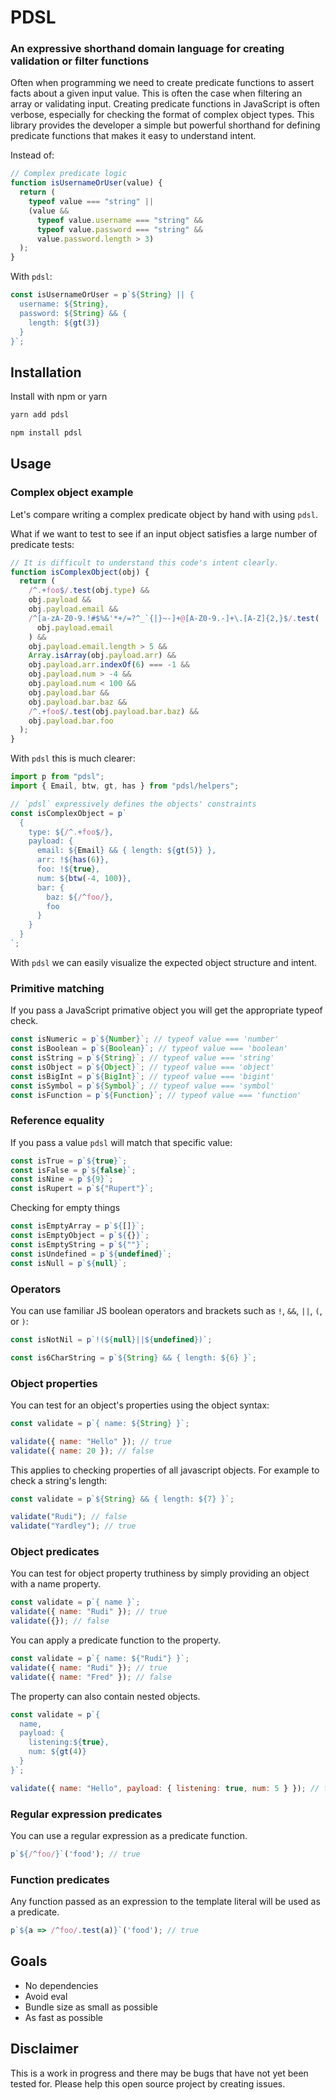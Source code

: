# PDSL

### An expressive shorthand domain language for creating validation or filter functions

Often when programming we need to create predicate functions to assert facts about a given input value. This is often the case when filtering an array or validating input. Creating predicate functions in JavaScript is often verbose, especially for checking the format of complex object types. This library provides the developer a simple but powerful shorthand for defining predicate functions that makes it easy to understand intent.

Instead of:

```js
// Complex predicate logic
function isUsernameOrUser(value) {
  return (
    typeof value === "string" ||
    (value &&
      typeof value.username === "string" &&
      typeof value.password === "string" &&
      value.password.length > 3)
  );
}
```

With `pdsl`:

```js
const isUsernameOrUser = p`${String} || {
  username: ${String}, 
  password: ${String} && { 
    length: ${gt(3)}
  }
}`;
```

## Installation

Install with npm or yarn

```bash
yarn add pdsl
```

```bash
npm install pdsl
```

## Usage

### Complex object example

Let's compare writing a complex predicate object by hand with using `pdsl`.

What if we want to test to see if an input object satisfies a large number of predicate tests:

```js
// It is difficult to understand this code's intent clearly.
function isComplexObject(obj) {
  return (
    /^.+foo$/.test(obj.type) &&
    obj.payload &&
    obj.payload.email &&
    /^[a-zA-Z0-9.!#$%&'*+/=?^_`{|}~-]+@[A-Z0-9.-]+\.[A-Z]{2,}$/.test(
      obj.payload.email
    ) &&
    obj.payload.email.length > 5 &&
    Array.isArray(obj.payload.arr) &&
    obj.payload.arr.indexOf(6) === -1 &&
    obj.payload.num > -4 &&
    obj.payload.num < 100 &&
    obj.payload.bar &&
    obj.payload.bar.baz &&
    /^.+foo$/.test(obj.payload.bar.baz) &&
    obj.payload.bar.foo
  );
}
```

With `pdsl` this is much clearer:

```js
import p from "pdsl";
import { Email, btw, gt, has } from "pdsl/helpers";

// `pdsl` expressively defines the objects' constraints
const isComplexObject = p`
  {
    type: ${/^.+foo$/},
    payload: {
      email: ${Email} && { length: ${gt(5)} },
      arr: !${has(6)},
      foo: !${true},
      num: ${btw(-4, 100)},
      bar: {
        baz: ${/^foo/},
        foo
      }
    }
  }
`;
```

With `pdsl` we can easily visualize the expected object structure and intent.

### Primitive matching

If you pass a JavaScript primative object you will get the appropriate typeof check.

```js
const isNumeric = p`${Number}`; // typeof value === 'number'
const isBoolean = p`${Boolean}`; // typeof value === 'boolean'
const isString = p`${String}`; // typeof value === 'string'
const isObject = p`${Object}`; // typeof value === 'object'
const isBigInt = p`${BigInt}`; // typeof value === 'bigint'
const isSymbol = p`${Symbol}`; // typeof value === 'symbol'
const isFunction = p`${Function}`; // typeof value === 'function'
```

### Reference equality

If you pass a value `pdsl` will match that specific value:

```js
const isTrue = p`${true}`;
const isFalse = p`${false}`;
const isNine = p`${9}`;
const isRupert = p`${"Rupert"}`;
```

Checking for empty things

```js
const isEmptyArray = p`${[]}`;
const isEmptyObject = p`${{}}`;
const isEmptyString = p`${""}`;
const isUndefined = p`${undefined}`;
const isNull = p`${null}`;
```

### Operators

You can use familiar JS boolean operators and brackets such as `!`, `&&`, `||`, `(`, or `)`:

```js
const isNotNil = p`!(${null}||${undefined})`;
```

```js
const is6CharString = p`${String} && { length: ${6} }`;
```

### Object properties

You can test for an object's properties using the object syntax:

```js
const validate = p`{ name: ${String} }`;

validate({ name: "Hello" }); // true
validate({ name: 20 }); // false
```

This applies to checking properties of all javascript objects. For example to check a string's length:

```js
const validate = p`${String} && { length: ${7} }`;

validate("Rudi"); // false
validate("Yardley"); // true
```

### Object predicates

You can test for object property truthiness by simply providing an object with a name property.

```js
const validate = p`{ name }`;
validate({ name: "Rudi" }); // true
validate({}); // false
```

You can apply a predicate function to the property.

```js
const validate = p`{ name: ${"Rudi"} }`;
validate({ name: "Rudi" }); // true
validate({ name: "Fred" }); // false
```

The property can also contain nested objects.

```js
const validate = p`{ 
  name, 
  payload: {
    listening:${true},
    num: ${gt(4)}
  } 
}`;

validate({ name: "Hello", payload: { listening: true, num: 5 } }); // true
```

### Regular expression predicates

You can use a regular expression as a predicate function.

```js
p`${/^foo/}`('food'); // true
```

### Function predicates

Any function passed as an expression to the template literal will be used as a predicate.

```js
p`${a => /^foo/.test(a)}`('food'); // true
```


## Goals

- No dependencies
- Avoid eval
- Bundle size as small as possible
- As fast as possible

## Disclaimer

This is a work in progress and there may be bugs that have not yet been tested for. Please help this open source project by creating issues.
